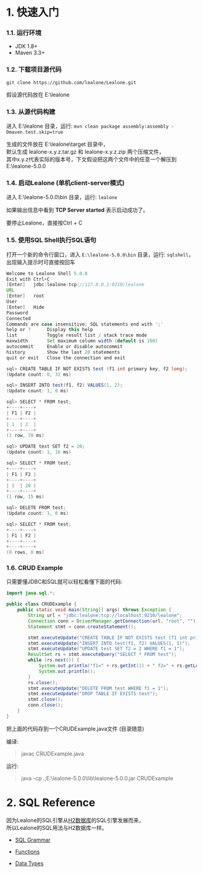 # 1. 快速入门

### 1.1. 运行环境

* JDK 1.8+
* Maven 3.3+

### 1.2. 下载项目源代码

`git clone https://github.com/lealone/Lealone.git`
<p>假设源代码放在 E:\lealone

### 1.3. 从源代码构建

进入 E:\lealone 目录，运行: `mvn clean package assembly:assembly -Dmaven.test.skip=true`
<p>生成的文件放在 E:\lealone\target 目录中， <br>
默认生成 lealone-x.y.z.tar.gz 和 lealone-x.y.z.zip 两个压缩文件，<br>
其中x.y.z代表实际的版本号，下文假设把这两个文件中的任意一个解压到 E:\lealone-5.0.0

### 1.4. 启动Lealone (单机client-server模式)

进入 E:\lealone-5.0.0\bin 目录，运行: `lealone`
<p>如果输出信息中看到 <b>TCP Server started</b> 表示启动成功了。
<p>要停止Lealone，直接按Ctrl + C

### 1.5. 使用SQL Shell执行SQL语句

打开一个新的命令行窗口，进入 `E:\lealone-5.0.0\bin` 目录，运行: `sqlshell`，出现输入提示时可直接按回车
```java
Welcome to Lealone Shell 5.0.0
Exit with Ctrl+C
[Enter]   jdbc:lealone:tcp://127.0.0.1:9210/lealone
URL
[Enter]   root
User
[Enter]   Hide
Password
Connected
Commands are case insensitive; SQL statements end with ';'
help or ?      Display this help
list           Toggle result list / stack trace mode
maxwidth       Set maximum column width (default is 100)
autocommit     Enable or disable autocommit
history        Show the last 20 statements
quit or exit   Close the connection and exit

sql> CREATE TABLE IF NOT EXISTS test (f1 int primary key, f2 long);
(Update count: 0, 31 ms)

sql> INSERT INTO test(f1, f2) VALUES(1, 2);
(Update count: 1, 0 ms)

sql> SELECT * FROM test;
+----+----+
| F1 | F2 |
+----+----+
| 1  | 2  |
+----+----+
(1 row, 78 ms)

sql> UPDATE test SET f2 = 20;
(Update count: 1, 16 ms)

sql> SELECT * FROM test;
+----+----+
| F1 | F2 |
+----+----+
| 1  | 20 |
+----+----+
(1 row, 15 ms)

sql> DELETE FROM test;
(Update count: 1, 0 ms)

sql> SELECT * FROM test;
+----+----+
| F1 | F2 |
+----+----+
+----+----+
(0 rows, 0 ms)
```


### 1.6. CRUD Example

只需要懂JDBC和SQL就可以轻松看懂下面的代码:

```java
import java.sql.*;

public class CRUDExample {
    public static void main(String[] args) throws Exception {
        String url = "jdbc:lealone:tcp://localhost:9210/lealone";
        Connection conn = DriverManager.getConnection(url, "root", "");
        Statement stmt = conn.createStatement();

        stmt.executeUpdate("CREATE TABLE IF NOT EXISTS test (f1 int primary key, f2 long)");
        stmt.executeUpdate("INSERT INTO test(f1, f2) VALUES(1, 1)");
        stmt.executeUpdate("UPDATE test SET f2 = 2 WHERE f1 = 1");
        ResultSet rs = stmt.executeQuery("SELECT * FROM test");
        while (rs.next()) {
            System.out.println("f1=" + rs.getInt(1) + " f2=" + rs.getLong(2));
            System.out.println();
        }
        rs.close();
        stmt.executeUpdate("DELETE FROM test WHERE f1 = 1");
        stmt.executeUpdate("DROP TABLE IF EXISTS test");
        stmt.close();
        conn.close();
    }
}
```
把上面的代码存到一个CRUDExample.java文件 (目录随意) <br>

编译: 
> javac CRUDExample.java

运行: 
> java -cp .;E:\lealone-5.0.0\lib\lealone-5.0.0.jar CRUDExample


 

# 2. SQL Reference

因为Lealone的SQL引擎从[H2数据库](http://www.h2database.com/html/main.html)的SQL引擎发展而来，<br/>
所以Lealone的SQL用法与H2数据库一样。

* [SQL Grammar](http://www.h2database.com/html/grammar.html)

* [Functions](http://www.h2database.com/html/functions.html)

* [Data Types](http://www.h2database.com/html/datatypes.html)

